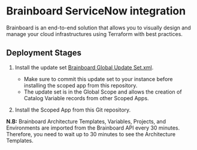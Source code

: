 # Brainboard ServiceNow integration

Brainboard is an end-to-end solution that allows you to visually design and manage your cloud infrastructures using Terraform with best practices.

## Deployment Stages

1. Install the update set [Brainboard Global Update Set.xml](./Brainboard%20Global%20Update%20Set.xmll).
   - Make sure to commit this update set to your instance before installing the scoped app from this repository.
   - The update set is in the Global Scope and allows the creation of Catalog Variable records from other Scoped Apps.

2. Install the Scoped App from this Git repository.


**N.B:** Brainboard Architecture Templates, Variables, Projects, and Environments are imported from the Brainboard API every 30 minutes. Therefore, you need to wait up to 30 minutes to see the Architecture Templates.
